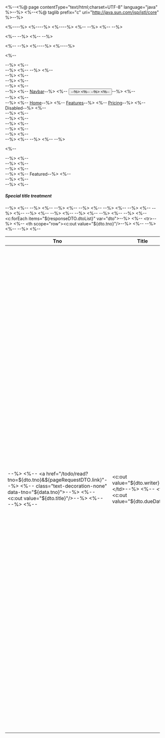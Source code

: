 <%--<%@ page contentType="text/html;charset=UTF-8" language="java" %>--%>
<%--<%@ taglib prefix="c" uri="http://java.sun.com/jsp/jstl/core" %>--%>

<%--<!doctype html>--%>
<%--<html lang="en">--%>
<%--<head>--%>
<%--  <meta charset="utf-8">--%>
<%--  <meta name="viewport" content="width=device-width, initial-scale=1">--%>

<%--  <!-- Bootstrap CSS -->--%>
<%--  <link href="https://cdn.jsdelivr.net/npm/bootstrap@5.1.3/dist/css/bootstrap.min.css" rel="stylesheet" integrity="sha384-1BmE4kWBq78iYhFldvKuhfTAU6auU8tT94WrHftjDbrCEXSU1oBoqyl2QvZ6jIW3" crossorigin="anonymous">--%>

<%--  <title>Hello, world!</title>--%>
<%--</head>--%>
<%--<body>--%>

<%--<div class="container-fluid">--%>
<%--  <div class="row">--%>
<%--    <!-- 기존의 <h1>Header</h1> -->--%>
<%--    <div class="row">--%>
<%--      <div class="col">--%>
<%--        <nav class="navbar navbar-expand-lg navbar-light bg-light">--%>
<%--          <div class="container-fluid">--%>
<%--            <a class="navbar-brand" href="#">Navbar</a>--%>
<%--            <button class="navbar-toggler" type="button" data-bs-toggle="collapse" data-bs-target="#navbarNavAltMarkup" aria-controls="navbarNavAltMarkup" aria-expanded="false" aria-label="Toggle navigation">--%>
<%--              <span class="navbar-toggler-icon"></span>--%>
<%--            </button>--%>
<%--            <div class="collapse navbar-collapse" id="navbarNavAltMarkup">--%>
<%--              <div class="navbar-nav">--%>
<%--                <a class="nav-link active" aria-current="page" href="#">Home</a>--%>
<%--                <a class="nav-link" href="#">Features</a>--%>
<%--                <a class="nav-link" href="#">Pricing</a>--%>
<%--                <a class="nav-link disabled">Disabled</a>--%>
<%--              </div>--%>
<%--            </div>--%>
<%--          </div>--%>
<%--        </nav>--%>
<%--      </div>--%>
<%--    </div>--%>
<%--    <!-- header end -->--%>
<%--    <!-- 기존의 <h1>Header</h1>끝 -->--%>

<%--    <div class="row content">--%>
<%--      <div class="col">--%>
<%--        <div class="card">--%>
<%--          <div class="card-header">--%>
<%--            Featured--%>
<%--          </div>--%>
<%--          <div class="card-body">--%>
<%--            <h5 class="card-title">Special title treatment</h5>--%>
<%--          <table class="table">--%>
<%--            <thead>--%>
<%--            <tr>--%>
<%--              <th scope="col">Tno</th>--%>
<%--              <th scope="col">Title</th>--%>
<%--              <th scope="col">Writer</th>--%>
<%--              <th scope="col">DueDate</th>--%>
<%--              <th scope="col">Finished</th>--%>
<%--            </tr>--%>
<%--            </thead>--%>
<%--            <tbody>--%>
<%--            <c:forEach items="${responseDTO.dtoList}" var="dto">--%>
<%--              <tr>--%>
<%--                <th scope="row"><c:out value="${dto.tno}"/></th>--%>
<%--                <td>--%>
<%--                  <a href="/todo/read?tno=${dto.tno}&${pageRequestDTO.link}"--%>
<%--                     class="text-decoration-none" data-tno="${data.tno}">--%>
<%--                    <c:out value="${dto.title}"/>--%>
<%--                  </a>--%>
<%--                </td>--%>
<%--                <td><c:out value="${dto.writer}"/></td>--%>
<%--                <td><c:out value="${dto.dueDate}"/></td>--%>
<%--                <td><c:out value="${dto.finished}"/></td>--%>
<%--              </tr>--%>
<%--            </c:forEach>--%>
<%--            </tbody>--%>
<%--          </table>--%>
<%--            <div class="float-end">--%>
<%--              <ul class="pagination flex-wrap">--%>
<%--                <c:if test="${responseDTO.prev}">--%>
<%--                  <li class="page-item">--%>
<%--                    <a class="page-link" data-num="${responseDTO.start -1}">Previous</a>--%>
<%--                  </li>--%>
<%--                </c:if>--%>

<%--                <c:forEach begin="${responseDTO.start}" end="${responseDTO.end}" var="num">--%>
<%--                  <li class="page-item ${responseDTO.page == num? "active":""} ">--%>
<%--                    <a class="page-link"  data-num="${num}">${num}</a></li>--%>
<%--                </c:forEach>--%>

<%--                <c:if test="${responseDTO.next}">--%>
<%--                  <li class="page-item">--%>
<%--                    <a class="page-link"  data-num="${responseDTO.end + 1}">Next</a>--%>
<%--                  </li>--%>
<%--                </c:if>--%>
<%--              </ul>--%>

<%--            </div>--%>

<%--            <script>--%>
<%--              document.querySelector(".pagination").addEventListener("click", function (e) {--%>
<%--                      e.preventDefault()--%>
<%--                      e.stopPropagation()--%>
<%--                      const target = e.target--%>
<%--                      if(target.tagName !== 'A') {--%>
<%--                          return--%>
<%--                      }--%>
<%--                      const num = target.getAttribute("data-num")--%>
<%--                      self.location = `/todo/list?page=\${num}` //백틱(` `)을 이용해서 템플릿 처리--%>
<%--                  },false)--%>
<%--            </script>--%>
<%--          </div>--%>
<%--        </div>--%>
<%--      </div>--%>
<%--    </div>--%>
<%--  </div>--%>

<%--  <div class="row content">--%>
<%--    <div class="col">--%>
<%--      <div class="card">--%>
<%--        <div class="card-header">--%>
<%--          Featured--%>
<%--        </div>--%>
<%--      </div>--%>
<%--    </div>--%>

<%--    <h1>Content</h1>--%>
<%--  </div>--%>
<%--  <div class="row footer">--%>
<%--    <!--<h1>Footer</h1>-->--%>

<%--    <div class="row   fixed-bottom" style="z-index: -100">--%>
<%--      <footer class="py-1 my-1 ">--%>
<%--        <p class="text-center text-muted">Footer</p>--%>
<%--      </footer>--%>
<%--    </div>--%>

<%--  </div>--%>
<%--</div>--%>


<%—<script src="https://cdn.jsdelivr.net/npm/bootstrap@5.1.3/dist/js/bootstrap.bundle.min.js" integrity="sha384-ka7Sk0Gln4gmtz2MlQnikT1wXgYsOg+OMhuP+IlRH9sENBO0LRn5q+8nbTov4+1p" crossorigin="anonymous"></script>—%>

<%—</body>—%>
<%—</html>—%>
